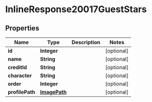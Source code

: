 
# InlineResponse20017GuestStars

## Properties
Name | Type | Description | Notes
------------ | ------------- | ------------- | -------------
**id** | **Integer** |  |  [optional]
**name** | **String** |  |  [optional]
**creditId** | **String** |  |  [optional]
**character** | **String** |  |  [optional]
**order** | **Integer** |  |  [optional]
**profilePath** | [**ImagePath**](ImagePath.md) |  |  [optional]



